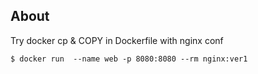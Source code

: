 ## About
Try docker cp & COPY in Dockerfile with nginx conf

```
$ docker run  --name web -p 8080:8080 --rm nginx:ver1
```